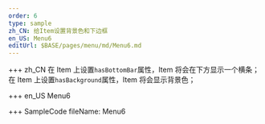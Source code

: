 ```yaml
---
order: 6
type: sample
zh_CN: 给Item设置背景色和下边框
en_US: Menu6
editUrl: $BASE/pages/menu/md/Menu6.md
---
```


+++ zh_CN
在 Item 上设置<Code>hasBottomBar</Code>属性，Item 将会在下方显示一个横条；
在 Item 上设置<Code>hasBackground</Code>属性，Item 将会显示背景色；

+++ en_US
Menu6

+++ SampleCode
fileName: Menu6
